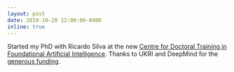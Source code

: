 ```yaml
---
layout: post
date: 2019-10-20 12:00:00-0400
inline: true
---
```


Started my PhD with Ricardo Silva at the new <a href="https://www.ucl.ac.uk/foundational-ai-cdt/foundational-artificial-intelligence-mphilphd">Centre for Doctoral Training in Foundational Artificial Intelligence</a>. Thanks to UKRI and DeepMind for the <a href="https://gtr.ukri.org/projects?ref=studentship-2252836#/tabOverview">generous funding</a>.

